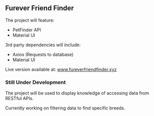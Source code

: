 
## Furever Friend Finder

The project will feature:

- PetFinder API
- Material UI

3rd party dependencies will include:

- Axios (Requests to database)
- Material UI

Live version available at: www.fureverfriendfinder.xyz

### Still Under Development

The project will be used to display knowledge of accessing data from RESTful APIs.

Currently working on filtering data to find specific breeds.

